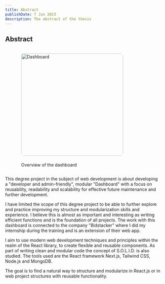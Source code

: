 ```yaml
---
title: Abstract
publishDate: 7 Jun 2023
description: The abstract of the thesis
---
```


## Abstract

<br />

<div class="container">
    <figure class="abstract-image">
      <img src="/assets/dashboard.jpg" alt="Dashboard" width="330">
      <figcaption>
        Overview of the dashboard
      </figcaption>
    </figure>
    <p class="start">This degree project in the subject of web development is about developing a "developer and admin-friendly", modular "Dashboard" with a focus on reusability, readability and scalability for effective future maintenance and further development.</p>
    <p>I have limited the scope of this degree project to be able to further explore and practice improving my structure and modularization skills and experience. I believe this is almost as important and interesting as writing efficient functions and is the foundation of all projects. The work with this dashboard is connected to the company "Bidstacker" where I did my internship during the training and is an extension of their web app.</p>
    <p>I aim to use modern web development techniques and principles within the realm of the React library, to create flexible and reusable components. As part of writing clean and modular code the concept of S.O.L.I.D. is also studied. The tools used are the React framework Next.js, Tailwind CSS, Node.js and MongoDB.</p>
    <p>The goal is to find a natural way to structure and modularize in React.js or in web project structures with reusable functionality.</p>
  </div>

<style>
  .start {
    margin-top: 1em;
  }
  .abstract-image {
    float: right;
    margin: -1em 1em 2em 2em;
    max-width: 400px;
  }

  .abstract-image img {
    border-radius: 8px;
    margin-bottom: 1.5em;
  }

  @media (max-width: 1020px) {
    .abstract-image {
      float: none;
      margin: 0 auto 2em;
    }
  }
</style>

